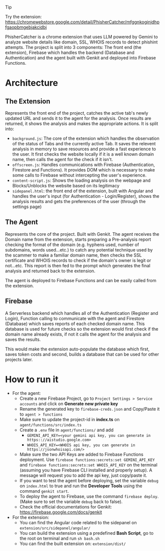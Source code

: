 > [!TIP]
> Try the extension: https://chromewebstore.google.com/detail/PhisherCatcher/mfggnkoginjdhpfgaopbmgebjakcidbj

PhisherCatcher is a chrome extension that uses LLM powered by Gemini to analyze website details like domain, SSL, WHOIS records to detect phishint attempts.
The project is split into 3 components: The front end (the extension), Firebase which handles the backend (Database and Authentication) and the agent built with Genkit and deployed into Firebase Functions.

# Architecture

## The Extension

Represents the front end of the project, catches the active tab's newly updated URL and sends it to the agent for the analysis. Once results are returned, it shows the analysis and makes the appropriate actions. It is split into:

- `background.js`: The core of the extension which handles the observation of the status of Tabs and the currently active Tab. It saves the relevent analysis in memory to save resources and provide a fast experience to the user. It first checks the website locally if it is a well known domain name, then calls the agent for the check if it isn't.
- `offscreen.js`: Handles communications with Firebase (Authentication, Firestore and Functions). It provides DOM which is necessary to make some calls to Firebase without intercepting the user's experience.
- `content-script.js`: Shows the loading analysis on the webpage and Blocks/Unblocks the website based on its legitimacy
- `sidepanel.html`: the front end of the extension, built with Angular and handles the user's input (for Authentication - Login/Register), shows the analysis results and gets the preferences of the user (through the settings page)

## The Agent

Represents the core of the project. Built with Genkit. The agent receives the Domain name from the extension, starts preparing a Pre-analysis report checking the format of the domain (e.g. hyphens used, number of subdomains, words used...etc.) to catch any potential technique used by the scammer to make a familiar domain name, then checks the SSL certificate and WHOIS records to check if the domain's owner is legit or not...etc. This report is then fed to the prompt which generates the final analysis and returned back to the extension.

The agent is deployed to Firebase Functions and can be easily called from the extension.

## Firebase

A Serverless backend which handles all of the Authentication (Register and Login), Function calling to communicate with the agent and Firestore (Database) which saves reports of each checked domain name. This database is used for future checks so the extension would first check if the domain name already exists, if not it calls the agent for the analysis and saves the results.

This would make the extension auto-populate the database which first, saves token costs and second, builds a database that can be used for other projects later.

# How to run it

- For the agent:
  - Create a new Firebase Project, go to `Project Settings > Service accounts` and click on **Generate new private key**
  - Rename the generated key to `firebase-creds.json` and Copy/Paste it to `agent > functions`
  - Make sure to update the project-id in **index.ts** on `agent/functions/src/index.ts`
  - Create a `.env` file in `agent/functions/` and add
    - `GEMINI_API_KEY=<your gemini api key, you can generate in https:://aistudio.google.com>`
    - `WHOIS_API_KEY=<WHOIS api key, you can generate in https://jsonwhoisapi.com/>`
  - Make sure the two API Keys are added to Firebase Functions deployment. Use `firebase functions:secrets:set GEMINI_API_KEY` and `firebase functions:secrets:set WHOIS_API_KEY` on the terminal (assuming you have Firebase CLI installed and properly setup). A message will request you to add the api key, just copy/paste it.
  - If you want to test the agent before deploying, set the variable `debug` on `index.html` to true and run the **Developer Tools** using the command `genkit start`.
  - To deploy the agent to Firebase, use the command `firebase deploy`. (Make sure to set the variable `debug` back to false).
  - Check the official documentations for Genkit: https://firebase.google.com/docs/genkit
- For the extension:
  - You can find the Angular code related to the sidepanel on `extension/src/sidepanel/angular/`
  - You can build the extension using a predefined **Bash Script**, go to the root on terminal and run `sh bash.sh`
  - You can find the built extension on: `extension/dist/`
